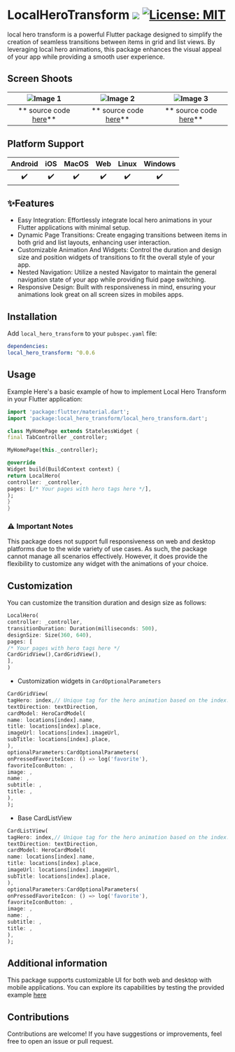 # LocalHeroTransform ![](https://img.shields.io/badge/build-0.0.6-brightgreen)   [![License: MIT](https://img.shields.io/badge/license-MIT-blue.svg)](https://opensource.org/licenses/MIT)
local hero transform is a powerful Flutter package designed to simplify the creation of seamless transitions between items in grid and list views. By leveraging local hero animations, this package enhances the visual appeal of your app while providing a smooth user experience.

## Screen Shoots
| ![Image 1](https://github.com/najeebaslan/social_media_file_for_project/blob/main/videos/local_hero_transform_package/base_local_hero.gif?raw=true) | ![Image 2](https://github.com/najeebaslan/social_media_file_for_project/blob/main/videos/local_hero_transform_package/custom_local_hero.gif?raw=true) | ![Image 3](https://github.com/najeebaslan/social_media_file_for_project/blob/main/videos/local_hero_transform_package/local_hero_without_hero_transform.gif?raw=true) |
|:--------------------------------------------:|:--------------------------------------------:|:--------------------------------------------:|
| ** source code [here](https://github.com/najeebaslan/local_hero_transform/blob/main/example/lib/main.dart)**                                  | ** source code [here](https://github.com/najeebaslan/local_hero_transform/blob/main/example/lib/custom_local_hero.dart)**                                  | ** source code [here](https://github.com/najeebaslan/local_hero_transform/blob/main/example/lib/local_hero_without_hero_transform.dart)**                                  |

## Platform Support
| Android | iOS | MacOS  | Web | Linux | Windows |
| :-----: | :-: | :---:  | :-: | :---: | :-----: |
|   ✔️    | ✔️  |  ✔️   | ✔️  |  ✔️   |   ✔️  |

## ✨Features
- Easy Integration: Effortlessly integrate local hero animations in your Flutter applications with minimal setup.
- Dynamic Page Transitions: Create engaging transitions between items in both grid and list layouts, enhancing user interaction.
- Customizable Animation And Widgets: Control the duration and design size and position widgets of transitions to fit the overall style of your app.
- Nested Navigation: Utilize a nested Navigator to maintain the general navigation state of your app while providing fluid page switching.
- Responsive Design: Built with responsiveness in mind, ensuring your animations look great on all screen sizes in mobiles apps.

## Installation

Add `local_hero_transform` to your `pubspec.yaml` file:

```yaml
dependencies:
local_hero_transform: ^0.0.6
```
## Usage

Example
Here's a basic example of how to implement Local Hero Transform in your Flutter application:

```dart
import 'package:flutter/material.dart';
import 'package:local_hero_transform/local_hero_transform.dart';

class MyHomePage extends StatelessWidget {
final TabController _controller;

MyHomePage(this._controller);

@override
Widget build(BuildContext context) {
return LocalHero(
controller: _controller,
pages: [/* Your pages with hero tags here */],
);
}
}
```

### ⚠️ Important Notes
This package does not support full responsiveness on web and desktop platforms due to the wide variety of use cases.
As such, the package cannot manage all scenarios effectively. However,
it does provide the flexibility to customize any widget with the animations of your choice.
## Customization
You can customize the transition duration and design size as follows:

```dart
LocalHero(
controller: _controller,
transitionDuration: Duration(milliseconds: 500),
designSize: Size(360, 640),
pages: [
/* Your pages with hero tags here */
CardGridView(),CardGridView(),
],
)
```

- Customization widgets in ` CardOptionalParameters `
```dart
CardGridView(
tagHero: index,// Unique tag for the hero animation based on the index.
textDirection: textDirection,
cardModel: HeroCardModel(
name: locations[index].name,
title: locations[index].place,
imageUrl: locations[index].imageUrl,
subTitle: locations[index].place,
),
optionalParameters:CardOptionalParameters(
onPressedFavoriteIcon: () => log('favorite'),
favoriteIconButton: ,
image: ,
name: ,
subtitle: ,
title: ,
),
);
```
- Base CardListView
```dart
CardListView(
tagHero: index,// Unique tag for the hero animation based on the index.
textDirection: textDirection,
cardModel: HeroCardModel(
name: locations[index].name,
title: locations[index].place,
imageUrl: locations[index].imageUrl,
subTitle: locations[index].place,
),
optionalParameters:CardOptionalParameters(
onPressedFavoriteIcon: () => log('favorite'),
favoriteIconButton: ,
image: ,
name: ,
subtitle: ,
title: ,
),
);
```

## Additional information
This package supports customizable UI for both web and desktop with mobile applications. You can explore its capabilities by testing the provided example
[here](https://github.com/najeebaslan/local_hero_transform/blob/main/example/lib/custom_local_hero.dart)  

## Contributions
Contributions are welcome! If you have suggestions or improvements, feel free to open an issue or pull request.
